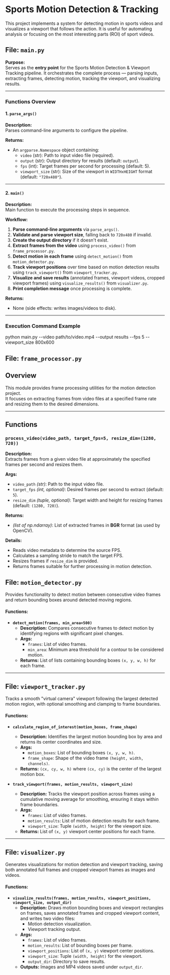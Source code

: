 # Sports Motion Detection & Tracking

This project implements a system for detecting motion in sports videos and visualizes a viewport that follows the action. It is useful for automating analysis or focusing on the most interesting parts (ROI) of sport videos.

## File: `main.py`

**Purpose:**  
Serves as the **entry point** for the Sports Motion Detection & Viewport Tracking pipeline. It orchestrates the complete process — parsing inputs, extracting frames, detecting motion, tracking the viewport, and visualizing results.

---

### Functions Overview

#### 1. `parse_args()`
**Description:**  
Parses command-line arguments to configure the pipeline.

**Returns:**  
- An `argparse.Namespace` object containing:
  - `video` (str): Path to input video file (required).  
  - `output` (str): Output directory for results (default: `output`).  
  - `fps` (int): Target frames per second for processing (default: 5).  
  - `viewport_size` (str): Size of the viewport in `WIDTHxHEIGHT` format (default: `"720x480"`).  

---

#### 2. `main()`
**Description:**  
Main function to execute the processing steps in sequence.

**Workflow:**  
1. **Parse command-line arguments** via `parse_args()`.  
2. **Validate and parse viewport size**, falling back to `720x480` if invalid.  
3. **Create the output directory** if it doesn't exist.  
4. **Extract frames from the video** using `process_video()` from `frame_processor.py`.  
5. **Detect motion in each frame** using `detect_motion()` from `motion_detector.py`.  
6. **Track viewport positions** over time based on motion detection results using `track_viewport()` from `viewport_tracker.py`.  
7. **Visualize and save results** (annotated frames, viewport videos, cropped viewport frames) using `visualize_results()` from `visualizer.py`.  
8. **Print completion message** once processing is complete.  

**Returns:**  
- None (side effects: writes images/videos to disk).  

---
### Execution Command Example
python main.py --video path/to/video.mp4 --output results --fps 5 --viewport_size 800x600


## File: `frame_processor.py`
## Overview
This module provides frame processing utilities for the motion detection project.  
It focuses on extracting frames from video files at a specified frame rate and resizing them to the desired dimensions.

---

## Functions

### `process_video(video_path, target_fps=5, resize_dim=(1280, 720))`
**Description:**  
Extracts frames from a given video file at approximately the specified frames per second and resizes them.

**Args:**
- `video_path` *(str)*: Path to the input video file.
- `target_fps` *(int, optional)*: Desired frames per second to extract (default: `5`).
- `resize_dim` *(tuple, optional)*: Target width and height for resizing frames (default: `(1280, 720)`).

**Returns:**
- *(list of np.ndarray)*: List of extracted frames in **BGR** format (as used by OpenCV).

**Details:**
- Reads video metadata to determine the source FPS.
- Calculates a sampling stride to match the target FPS.
- Resizes frames if `resize_dim` is provided.
- Returns frames suitable for further processing in motion detection.


## File: `motion_detector.py`
Provides functionality to detect motion between consecutive video frames and return bounding boxes around detected moving regions.

#### Functions:
- **`detect_motion(frames, min_area=500)`**
  - **Description:** Compares consecutive frames to detect motion by identifying regions with significant pixel changes.
  - **Args:**
    - `frames`: List of video frames.
    - `min_area`: Minimum area threshold for a contour to be considered motion.
  - **Returns:** List of lists containing bounding boxes `(x, y, w, h)` for each frame.

---

## File: `viewport_tracker.py`
Tracks a smooth "virtual camera" viewport following the largest detected motion region, with optional smoothing and clamping to frame boundaries.

#### Functions:
- **`calculate_region_of_interest(motion_boxes, frame_shape)`**
  - **Description:** Identifies the largest motion bounding box by area and returns its center coordinates and size.
  - **Args:**
    - `motion_boxes`: List of bounding boxes `(x, y, w, h)`.
    - `frame_shape`: Shape of the video frame `(height, width, channels)`.
  - **Returns:** `(cx, cy, w, h)` where `(cx, cy)` is the center of the largest motion box.

- **`track_viewport(frames, motion_results, viewport_size)`**
  - **Description:** Tracks the viewport position across frames using a cumulative moving average for smoothing, ensuring it stays within frame boundaries.
  - **Args:**
    - `frames`: List of video frames.
    - `motion_results`: List of motion detection results for each frame.
    - `viewport_size`: Tuple `(width, height)` for the viewport size.
  - **Returns:** List of `(x, y)` viewport center positions for each frame.

---

## File: `visualizer.py`
Generates visualizations for motion detection and viewport tracking, saving both annotated full frames and cropped viewport frames as images and videos.

#### Functions:
- **`visualize_results(frames, motion_results, viewport_positions, viewport_size, output_dir)`**
  - **Description:** Draws motion bounding boxes and viewport rectangles on frames, saves annotated frames and cropped viewport content, and writes two video files:
    - Motion detection visualization.
    - Viewport tracking output.
  - **Args:**
    - `frames`: List of video frames.
    - `motion_results`: List of bounding boxes per frame.
    - `viewport_positions`: List of `(x, y)` viewport center positions.
    - `viewport_size`: Tuple `(width, height)` for the viewport.
    - `output_dir`: Directory to save results.
  - **Outputs:** Images and MP4 videos saved under `output_dir`.








